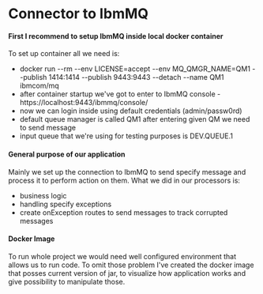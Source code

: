 # Connector to IbmMQ

#### First I recommend to setup IbmMQ inside local docker container

To set up container all we need is:

- docker run --rm --env LICENSE=accept --env MQ_QMGR_NAME=QM1 --publish 1414:1414 --publish 9443:9443 --detach  --name QM1 ibmcom/mq
- after container startup we've got to enter to IbmMQ console - https://localhost:9443/ibmmq/console/
- now we can login inside using default credentials (admin/passw0rd)
- default queue manager is called QM1 after entering given QM we need to send message
- input queue that we're using for testing purposes is DEV.QUEUE.1


#### General purpose of our application
Mainly we set up the connection to IbmMQ to send specify message and process it to perform action on them.
What we did in our processors is:
- business logic
- handling specify exceptions
- create onException routes to send messages to track corrupted messages


#### Docker Image
To run whole project we would need well configured environment that allows us to run code.
To omit those problem I've created the docker image that posses current version of jar,
to visualize how application works and give possibility to manipulate those.

